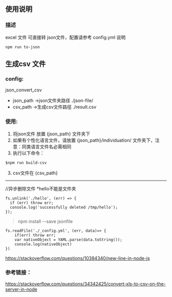 
## 使用说明
### 描述
excel 文件 可直接转 json文件，配置请参考 config.yml 说明
```
npm run to-json
```

## 生成csv 文件  
###  config:
json_convert_csv    
-  json_path ->json文件夹路径 ./json-file/
-  csv_path  ->生成csv文件路徑 ./result.csv  

### 使用:

1) 将json文件 放置 {json_path} 文件夹下
2) 如果有个性化语言文件，请放置 {json_path}/individuation/ 文件夹下，注意：同类语言文件名必需相同  
3) 执行以下命令：
```
$npm run build-csv  
```
3) csv文件在 {csv_path}

---

//异步删除文件 *hello不能是文件夹
```
fs.unlink('./hello', (err) => {
  if (err) throw err;
  console.log('successfully deleted /tmp/hello');
});
```

> npm install --save jsonfile

```
fs.readFile('./_config.yml', (err, data)=> {
    if(err) throw err;
    var nativeObject = YAML.parse(data.toString());
    console.log(nativeObject)
})
```

https://stackoverflow.com/questions/10384340/new-line-in-node-js



### 参考链接：
https://stackoverflow.com/questions/34342425/convert-xls-to-csv-on-the-server-in-node